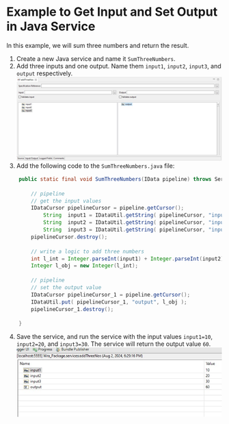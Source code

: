 # Example to Get Input and Set Output in Java Service

In this example, we will sum three numbers and return the result.

1. Create a new Java service and name it `SumThreeNumbers`.
2. Add three inputs and one output. Name them `input1`, `input2`, `input3`, and `output` respectively. \
![](images/2.jpg)
3. Add the following code to the `SumThreeNumbers.java` file:
```java
	public static final void SumThreeNumbers(IData pipeline) throws ServiceException {
		
		// pipeline
        // get the input values
		IDataCursor pipelineCursor = pipeline.getCursor();
			String	input1 = IDataUtil.getString( pipelineCursor, "input1" );
			String	input2 = IDataUtil.getString( pipelineCursor, "input2" );
			String	input3 = IDataUtil.getString( pipelineCursor, "input3" );
		pipelineCursor.destroy();
		
		// write a logic to add three numbers
		int l_int = Integer.parseInt(input1) + Integer.parseInt(input2) + Integer.parseInt(input3);
		Integer l_obj = new Integer(l_int);
		
		// pipeline
        // set the output value
		IDataCursor pipelineCursor_1 = pipeline.getCursor();
		IDataUtil.put( pipelineCursor_1, "output", l_obj );
		pipelineCursor_1.destroy();
		
	}
```
4. Save the service, and run the service with the input values `input1=10`, `input2=20`, and `input3=30`. The service will return the output value `60`. \
![](images/1.jpg)
